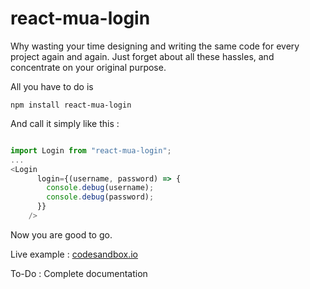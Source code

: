 # react-mua-login

Why wasting your time designing and writing the same code for 
every project again and again. Just forget about all these hassles,
 and concentrate on your original purpose.
 
All you have to do is 
```
npm install react-mua-login
```

And call it simply like this :
```typescript jsx

import Login from "react-mua-login";
...
<Login
      login={(username, password) => {
        console.debug(username);
        console.debug(password);
      }}
    />
```
Now you are good to go.

Live example : 
[codesandbox.io](https://codesandbox.io/s/react-mua-login-sample-x12dr?file=/src/index.js)


To-Do :
Complete documentation
